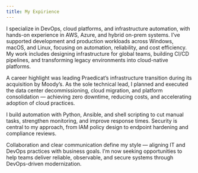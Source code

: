 ```yaml
---
title: My Expirience
---
```


I specialize in DevOps, cloud platforms, and infrastructure automation, with hands-on experience in AWS, Azure, and hybrid on-prem systems. I’ve supported development and production workloads across Windows, macOS, and Linux, focusing on automation, reliability, and cost efficiency. My work includes designing infrastructure for global teams, building CI/CD pipelines, and transforming legacy environments into cloud-native platforms.

A career highlight was leading Praedicat’s infrastructure transition during its acquisition by Moody’s. As the sole technical lead, I planned and executed the data center decommissioning, cloud migration, and platform consolidation — achieving zero downtime, reducing costs, and accelerating adoption of cloud practices.

I build automation with Python, Ansible, and shell scripting to cut manual tasks, strengthen monitoring, and improve response times. Security is central to my approach, from IAM policy design to endpoint hardening and compliance reviews.

Collaboration and clear communication define my style — aligning IT and DevOps practices with business goals. I’m now seeking opportunities to help teams deliver reliable, observable, and secure systems through DevOps-driven modernization.